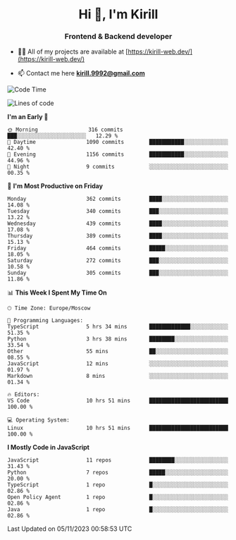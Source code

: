 <h1 align="center">Hi 👋, I'm Kirill</h1>
<h3 align="center">Frontend & Backend developer</h3>

- 👨‍💻 All of my projects are available at [https://kirill-web.dev/](https://kirill-web.dev/)

- 📫 Contact me here **kirill.9992@gmail.com**











<!--START_SECTION:waka-->
![Code Time](http://img.shields.io/badge/Code%20Time-1%2C515%20hrs%2050%20mins-blue)

![Lines of code](https://img.shields.io/badge/From%20Hello%20World%20I%27ve%20Written-4.2%20million%20lines%20of%20code-blue)

**I'm an Early 🐤** 

```text
🌞 Morning                316 commits         ███░░░░░░░░░░░░░░░░░░░░░░   12.29 % 
🌆 Daytime                1090 commits        ███████████░░░░░░░░░░░░░░   42.40 % 
🌃 Evening                1156 commits        ███████████░░░░░░░░░░░░░░   44.96 % 
🌙 Night                  9 commits           ░░░░░░░░░░░░░░░░░░░░░░░░░   00.35 % 
```
📅 **I'm Most Productive on Friday** 

```text
Monday                   362 commits         ████░░░░░░░░░░░░░░░░░░░░░   14.08 % 
Tuesday                  340 commits         ███░░░░░░░░░░░░░░░░░░░░░░   13.22 % 
Wednesday                439 commits         ████░░░░░░░░░░░░░░░░░░░░░   17.08 % 
Thursday                 389 commits         ████░░░░░░░░░░░░░░░░░░░░░   15.13 % 
Friday                   464 commits         █████░░░░░░░░░░░░░░░░░░░░   18.05 % 
Saturday                 272 commits         ███░░░░░░░░░░░░░░░░░░░░░░   10.58 % 
Sunday                   305 commits         ███░░░░░░░░░░░░░░░░░░░░░░   11.86 % 
```


📊 **This Week I Spent My Time On** 

```text
🕑︎ Time Zone: Europe/Moscow

💬 Programming Languages: 
TypeScript               5 hrs 34 mins       █████████████░░░░░░░░░░░░   51.35 % 
Python                   3 hrs 38 mins       ████████░░░░░░░░░░░░░░░░░   33.54 % 
Other                    55 mins             ██░░░░░░░░░░░░░░░░░░░░░░░   08.55 % 
JavaScript               12 mins             ░░░░░░░░░░░░░░░░░░░░░░░░░   01.97 % 
Markdown                 8 mins              ░░░░░░░░░░░░░░░░░░░░░░░░░   01.34 % 

🔥 Editors: 
VS Code                  10 hrs 51 mins      █████████████████████████   100.00 % 

💻 Operating System: 
Linux                    10 hrs 51 mins      █████████████████████████   100.00 % 
```

**I Mostly Code in JavaScript** 

```text
JavaScript               11 repos            ████████░░░░░░░░░░░░░░░░░   31.43 % 
Python                   7 repos             █████░░░░░░░░░░░░░░░░░░░░   20.00 % 
TypeScript               1 repo              █░░░░░░░░░░░░░░░░░░░░░░░░   02.86 % 
Open Policy Agent        1 repo              █░░░░░░░░░░░░░░░░░░░░░░░░   02.86 % 
Java                     1 repo              █░░░░░░░░░░░░░░░░░░░░░░░░   02.86 % 
```




 Last Updated on 05/11/2023 00:58:53 UTC
<!--END_SECTION:waka-->
